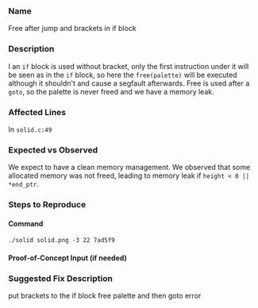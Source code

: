 
### Name
Free after jump and brackets in if block

### Description

I an `if` block is used without bracket, only the first instruction under it will be seen as in the `if` block, so here the `free(palette)` will be executed although it shouldn't and cause a segfault afterwards. Free is used after a `goto`, so the palette is never freed and we have a memory leak.

### Affected Lines
In `solid.c:49`

### Expected vs Observed
We expect to have a clean memory management. We observed that some allocated memory was not freed, leading to memory leak if `height < 0 || *end_ptr`.

### Steps to Reproduce

#### Command

```
./solid solid.png -3 22 7ad5f9
```
#### Proof-of-Concept Input (if needed)


### Suggested Fix Description
put brackets to the if block
free palette and then goto error